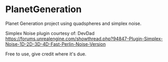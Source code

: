 # PlanetGeneration
Planet Generation project using quadspheres and simplex noise.

Simplex Noise plugin courtesy of: DevDad
https://forums.unrealengine.com/showthread.php?94847-Plugin-Simplex-Noise-1D-2D-3D-4D-Fast-Perlin-Noise-Version

Free to use, give credit where it's due.
